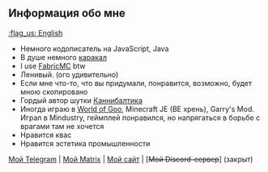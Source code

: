 ## Информация обо мне
[:flag_us: English](https://github.com/xh360/xh360/english/README.MD)

- Немного кодописатель на JavaScript, Java
- В душе немного [каракал](https://ru.wikipedia.org/wiki/Каракал)
- I use [FabricMC](https://fabricmc.net) btw
- Ленивый. (ого удивительно)
- Если мне что-то, что вы придумали, понравится, возможно, будет мною скопировано
- Гордый автор шутки [Каннибалтика](https://i.imgur.com/6B4VVRT.png)
- Иногда играю в [World of Goo](https://ru.wikipedia.org/wiki/World_of_Goo), Minecraft JE (BE хрень), Garry's Mod. Играл в Mindustry, геймплей понравился, но напрягаться в борьбе с врагами там не хочется
- Нравится квас
- Нравится эстетика промышленности

[Мой Telegram](https://t.me/xh360) | [Мой Matrix](https://matrix.to/#/@xh360:matrix.org) | [Мой сайт](https://memeberry.vercel.app/) | [~~Мой Discord-сервер~~] (закрыт)
